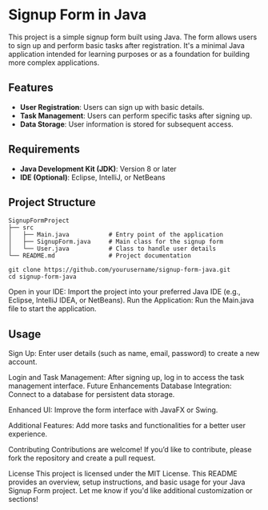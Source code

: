 # Signup Form in Java
This project is a simple signup form built using Java. The form allows users to sign up and perform basic tasks after registration. It's a minimal Java application intended for learning purposes or as a foundation for building more complex applications.
## Features
- **User Registration**: Users can sign up with basic details.
- **Task Management**: Users can perform specific tasks after signing up.
- **Data Storage**: User information is stored for subsequent access.
## Requirements
- **Java Development Kit (JDK)**: Version 8 or later
- **IDE (Optional)**: Eclipse, IntelliJ, or NetBeans
## Project Structure
```plaintext
SignupFormProject
├── src
│   ├── Main.java           # Entry point of the application
│   ├── SignupForm.java     # Main class for the signup form
│   └── User.java           # Class to handle user details
└── README.md               # Project documentation

git clone https://github.com/yourusername/signup-form-java.git
cd signup-form-java
```
Open in your IDE: Import the project into your preferred Java IDE (e.g., Eclipse, IntelliJ IDEA, or NetBeans).
Run the Application: Run the Main.java file to start the application.
## Usage
Sign Up: Enter user details (such as name, email, password) to create a new account.

Login and Task Management: After signing up, log in to access the task management interface.
Future Enhancements
Database Integration: Connect to a database for persistent data storage.

Enhanced UI: Improve the form interface with JavaFX or Swing.

Additional Features: Add more tasks and functionalities for a better user experience.

Contributing Contributions are welcome! If you’d like to contribute, please fork the repository and create a pull request.

License This project is licensed under the MIT License.
This README provides an overview, setup instructions, and basic usage for your Java Signup Form project. Let me know if you'd like additional customization or sections!
